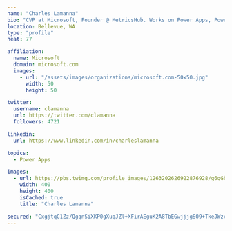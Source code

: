 ```yaml
---
name: "Charles Lamanna"
bio: "CVP at Microsoft, Founder @ MetricsHub. Works on Power Apps, Power Automate, Power Virtual Agent, Common Data Service and Dynamics 365."
location: Bellevue, WA
type: "profile"
heat: 77

affiliation:
  name: Microsoft
  domain: microsoft.com
  images:
    - url: "/assets/images/organizations/microsoft.com-50x50.jpg"
      width: 50
      height: 50

twitter:
  username: clamanna
  url: https://twitter.com/clamanna
  followers: 4721

linkedin:
  url: https://www.linkedin.com/in/charleslamanna

topics:
  - Power Apps

images:
  - url: https://pbs.twimg.com/profile_images/1263202626922876928/g6qGbHZ-_400x400.jpg
    width: 400
    height: 400
    isCached: true
    title: "Charles Lamanna"

secured: "CxgjtqC1Zz/QgqnSiXKP0gXuqJZl+XFirAEguK2A8TbEGwjjjgS09+TkeJWzcCGPJhlyZsKsjm0QBQrLLqRCJ2SjqRJ7cLw5h6NpTr7o2x9PJB/vg3X4GxB8ATuwI5fk28LPi/DSoEHEJ3uyy/g2POs179W1VBtjGnPLGyAwHSCCO1r7iuThgtzlbFvNv0THw/QdSmUKtDkM4nEu1pE+2v2+9x0TAoGYAkZX2fzVYT6SIg2Hq+5BRhcAWAG0868QAOUWR8fTO2+kJLqwQJy9B0ou2C4zqj1cqKThI0b4VLQX/XTiHJDuFniFL4OFGk2sSpoLQ/iBrv1Ry74TmUwi3yGMAG1DNQsDDQaJDCrXThzhDJXuJV+TkbkeHSPsAp02GbHBxoE0nfWVQGKERpuwHLxXMBM57wky7Pp1+6KXuJE=;PZHTuQuzGUQSsrzH7JkGtA=="
---
```


